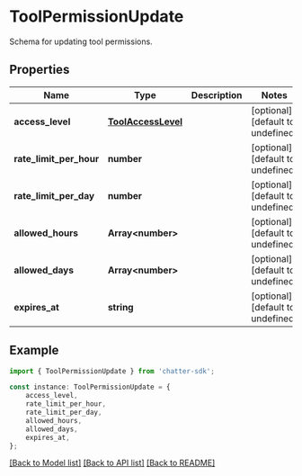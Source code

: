 # ToolPermissionUpdate

Schema for updating tool permissions.

## Properties

Name | Type | Description | Notes
------------ | ------------- | ------------- | -------------
**access_level** | [**ToolAccessLevel**](ToolAccessLevel.md) |  | [optional] [default to undefined]
**rate_limit_per_hour** | **number** |  | [optional] [default to undefined]
**rate_limit_per_day** | **number** |  | [optional] [default to undefined]
**allowed_hours** | **Array&lt;number&gt;** |  | [optional] [default to undefined]
**allowed_days** | **Array&lt;number&gt;** |  | [optional] [default to undefined]
**expires_at** | **string** |  | [optional] [default to undefined]

## Example

```typescript
import { ToolPermissionUpdate } from 'chatter-sdk';

const instance: ToolPermissionUpdate = {
    access_level,
    rate_limit_per_hour,
    rate_limit_per_day,
    allowed_hours,
    allowed_days,
    expires_at,
};
```

[[Back to Model list]](../README.md#documentation-for-models) [[Back to API list]](../README.md#documentation-for-api-endpoints) [[Back to README]](../README.md)
